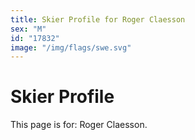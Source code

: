 ```yaml
---
title: Skier Profile for Roger Claesson
sex: "M"
id: "17832"
image: "/img/flags/swe.svg" 
---
```


# Skier Profile

This page is for: Roger Claesson.
    